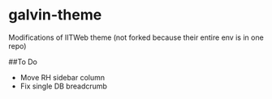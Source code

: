 # galvin-theme
Modifications of IITWeb theme (not forked because their entire env is in one repo)


##To Do
- Move RH sidebar column
- Fix single DB breadcrumb


